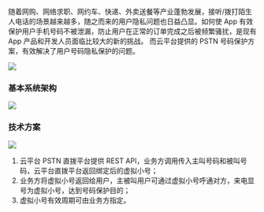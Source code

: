 随着网购、网络求职、网约车、快递、外卖送餐等产业蓬勃发展，接听/拨打陌生人电话的场景越来越多，随之而来的用户隐私问题也日益凸显。如何使 App 有效保护用户手机号码不被泄漏，防止用户在正常的订单完成之后被频繁骚扰，是现有 App 产品和开发人员面临比较大的新的挑战。
而云平台提供的 PSTN 号码保护方案，有效解决了用户号码隐私保护的问题。

![](https://mc.qcloudimg.com/static/img/57b24dd16fe46f1c90d7ec0226e333dd/2017-10-25_165456.png)

### 基本系统架构
![](https://mc.qcloudimg.com/static/img/3afc0a525925be2625cd2260f197f0a7/2017-10-25_165038.png)
 
### 技术方案
![](https://mc.qcloudimg.com/static/img/9229201c7467715e5d72615d47b2478f/2017-10-25_164905.png)
1.	云平台 PSTN 直拨平台提供 REST API，业务方调用传入主叫号码和被叫号码，云平台直拨平台返回绑定后的虚拟小号；
2.	业务方将虚拟小号返回给用户，主被叫用户可通过虚拟小号呼通对方，来电显号为虚拟小号，达到号码保护目的；
3.	虚拟小号有效周期可由业务方指定。
 

